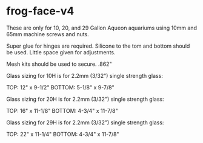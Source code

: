 # frog-face-v4

These are only for 10, 20, and 29 Gallon Aqueon aquariums using 10mm and 65mm machine screws and nuts.

Super glue for hinges are required. Silicone to the tom and bottom should be used. Little space given for adjustments.

Mesh kits should be used to secure. .862"

Glass sizing for 10H is for 2.2mm (3/32") single strength glass: 

TOP: 12" x 9-1/2"
BOTTOM: 5-1/8" x 9-7/8"

Glass sizing for 20H is for 2.2mm (3/32") single strength glass:

TOP:  16" x 11-1/8"
BOTTOM: 4-3/4" x 11-7/8"

Glass sizing for 29H is for 2.2mm (3/32") single strength glass:

TOP:  22" x 11-1/4"
BOTTOM: 4-3/4" x 11-7/8"

